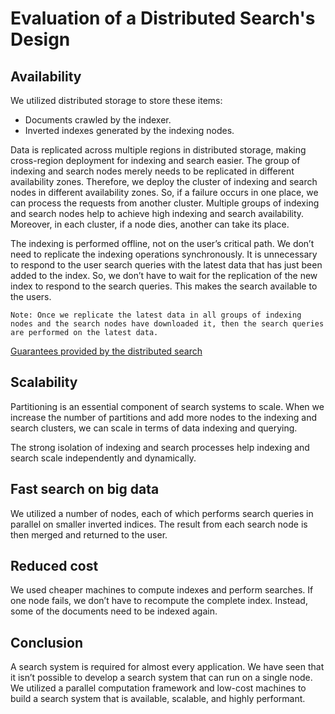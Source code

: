 # Evaluation of a Distributed Search's Design

## Availability
We utilized distributed storage to store these items:

- Documents crawled by the indexer.
- Inverted indexes generated by the indexing nodes.

Data is replicated across multiple regions in distributed storage, making cross-region deployment for indexing and search easier. The group of indexing and search nodes merely needs to be replicated in different availability zones. Therefore, we deploy the cluster of indexing and search nodes in different availability zones. So, if a failure occurs in one place, we can process the requests from another cluster. Multiple groups of indexing and search nodes help to achieve high indexing and search availability. Moreover, in each cluster, if a node dies, another can take its place.

The indexing is performed offline, not on the user’s critical path. We don’t need to replicate the indexing operations synchronously. It is unnecessary to respond to the user search queries with the latest data that has just been added to the index. So, we don’t have to wait for the replication of the new index to respond to the search queries. This makes the search available to the users.

```
Note: Once we replicate the latest data in all groups of indexing nodes and the search nodes have downloaded it, then the search queries are performed on the latest data.
```

[Guarantees provided by the distributed search](./evaluation.jpg)


## Scalability
Partitioning is an essential component of search systems to scale. When we increase the number of partitions and add more nodes to the indexing and search clusters, we can scale in terms of data indexing and querying.

The strong isolation of indexing and search processes help indexing and search scale independently and dynamically.

## Fast search on big data
We utilized a number of nodes, each of which performs search queries in parallel on smaller inverted indices. The result from each search node is then merged and returned to the user.

## Reduced cost
We used cheaper machines to compute indexes and perform searches. If one node fails, we don’t have to recompute the complete index. Instead, some of the documents need to be indexed again.

## Conclusion
A search system is required for almost every application. We have seen that it isn’t possible to develop a search system that can run on a single node. We utilized a parallel computation framework and low-cost machines to build a search system that is available, scalable, and highly performant.
